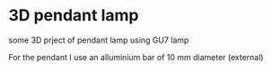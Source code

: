 # 3D pendant lamp
 some 3D prject of pendant lamp using GU7 lamp

For the pendant I use an alluminium bar of 10 mm diameter (external)



